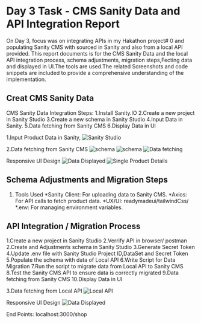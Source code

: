 # Day 3 Task - CMS Sanity Data and API Integration Report

On Day 3, focus was on integrating APIs in my Hakathon project# 0 and populating Sanity CMS with sourced in Sanity and also from a local API provided. This report documents is for the CMS Sanity Data and the local API integration process, schema adjustments, migration steps,Fecting data and displayed in UI.The tools are used.The related Screenshots and code snippets are included to provide a comprehensive understanding of the implementation.

## Creat CMS Sanity Data

CMS Sanity Data Integration Steps:
1.Install Sanity.IO
2.Create a new project in Sanity Studio
3.Create a new schema in Sanity Studio
4.Input Data in Sanity.
5.Data fetching from Sanity CMS
6.Display Data in UI

1.Input Product Data in Sanity,
![Sanity Studio](/public/Screenshot%201.png)

2.Data fetching from Sanity CMS
![schema ](/public/Screenshot3.png)
![schema ](/public/sc2.png)
![Data fetching](/public/Screenshot2.png)

Responsive UI Design
![Data Displayed](/public/Screenshot4.png)
![Single Product Details ](/public/Screenshot5.png)

## Schema Adjustments and Migration Steps

1. Tools Used
*Sanity Client: For uploading data to Sanity CMS.
*Axios: For API calls to fetch product data.
*UX/UI: readymadeui/tailwindCss/
*.env: For managing environment variables.

## API Integration / Migration Process

1.Create a new project in Sanity Studio
2.Verrify API in browser/ postman
2.Create and Adjustments schema in Sanity Studio
3.Generate Secret Token
4.Update .env file with Sanity Studio Project ID,DataSet and Secret Token
5.Populate the schema with data of Local API
6.Write Script for Data Migration
7.Run the script to migrate data from Local API to Sanity CMS
8.Test the Sanity CMS API to ensure data is correctly migrated
9.Data fetching from Sanity CMS
10.Display Data in UI

3.Data fetching from Local API
![Local API](/public/Screenshot%208.png)

Responsive UI Design
![Data Displayed](/public/Screenshot6.png)

End Points: localhost:3000/shop
